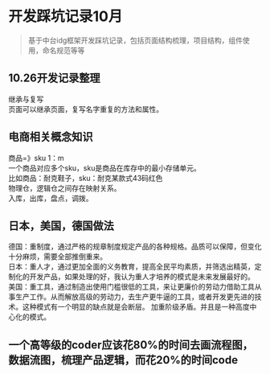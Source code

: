 <!--
 * @Author: Billy-S
 * @Description: 
 * @Date: 2020-10-09 17:57:19
 * @LastEditTime: 2020-10-26 10:22:53
-->
# 开发踩坑记录10月
> 基于中台idg框架开发踩坑记录，包括页面结构梳理，项目结构，组件使用，命名规范等等
## 10.26开发记录整理
继承与复写  
页面可以继承页面，复写名字重复的方法和属性。
## 电商相关概念知识
商品=》sku   1：m  
一个商品对应多个sku，sku是商品在库存中的最小存储单元。  
比如商品：耐克鞋子，sku：耐克某款式43码红色  
物理仓，逻辑仓之间存在映射关系。  
入库，出库，盘点，调拨。  

## 日本，美国，德国做法
德国：重制度，通过严格的规章制度规定产品的各种规格。品质可以保障，但变化十分麻烦，需要全部推倒重来。  
日本：重人才，通过更加全面的义务教育，提高全民平均素质，并筛选出精英，定制化的开发产品，如果处理的好，我认为重人才培养的模式是未来发展最好的。  
美国：重工具，通过制造出使用门槛很低的工具，来让更廉价的劳动力借助工具从事生产工作。从而解放高级的劳动力，去生产更牛逼的工具，或者开发更先进的技术。这种模式有一个明显的缺点就是会断层。 加重阶级矛盾。并且是一种高度中心化的模式。
## 一个高等级的coder应该花80%的时间去画流程图，数据流图，梳理产品逻辑，而花20%的时间code